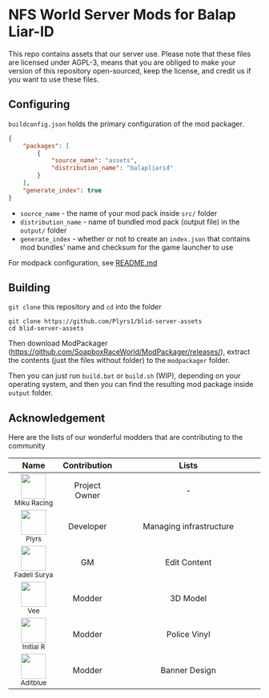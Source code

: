 # NFS World Server Mods for Balap Liar-ID

This repo contains assets that our server use.
Please note that these files are licensed under AGPL-3, means that you are obliged to make your version of this repository open-sourced, keep the license, and credit us if you want to use these files.

## Configuring
`buildconfig.json` holds the primary configuration of the mod packager.
```json
{
    "packages": [
        {
            "source_name": "assets",
            "distribution_name": "balapliarid"
        }
    ],
    "generate_index": true
}
```
- `source_name` - the name of your mod pack inside `src/` folder
- `distribution_name` - name of bundled mod pack (output file) in the `output/` folder
- `generate_index` - whether or not to create an `index.json` that contains mod bundles' name and checksum for the game launcher to use

For modpack configuration, see [README.md](src/README.md)

## Building

`git clone` this repository and `cd` into the folder
```
git clone https://github.com/Plyrs1/blid-server-assets
cd blid-server-assets
```

Then download ModPackager (https://github.com/SoapboxRaceWorld/ModPackager/releases/), extract the contents (just the files without folder) to the `modpackager` folder.

Then you can just run `build.bat` or `build.sh` (WIP), depending on your operating system, and then you can find the resulting mod package inside `output` folder.

## Acknowledgement

Here are the lists of our wonderful modders that are contributing to the community

<table width="100%">
    <thead>
        <tr>
            <th style="text-align: center" width="20%">Name</th>
            <th style="text-align: center" width="20%">Contribution</th>
            <th style="text-align: center">Lists</th>
        </tr>
    </thead>
    <tbody>
        <tr>
            <td align="center"><img src="https://cdn.discordapp.com/avatars/295511574263889921/a_003aeee6ee68800cda235f6e2c8e8e7c.gif" width="50" height="50" /><br /><sub>Miku Racing</sub></td>
            <td align="center">Project Owner</td>
            <td align="center">-</td>
        </tr>
        <tr>
            <td align="center"><img src="https://cdn.discordapp.com/avatars/210098396113928192/a_d6c36cec65df10f2a4d059c42958e966.gif" width="50" height="50" /><br /><sub>Plyrs</sub></td>
            <td align="center">Developer</td>
            <td align="center">Managing infrastructure</td>
        </tr>
        <tr>
            <td align="center"><img src="https://cdn.discordapp.com/avatars/244343879476707329/78dd64202ff2431f3fd4f9bcca8c5b42.png" width="50" height="50" /><br /><sub>Fadeli Surya</sub></td>
            <td align="center">GM</td>
            <td align="center">Edit Content</td>
        </tr>
        <tr>
            <td align="center"><img src="https://cdn.discordapp.com/avatars/494890873738231808/e9de4cf4cd58171bb2c688cbf595a2f7.png" width="50" height="50" /><br /><sub>Vee</sub></td>
            <td align="center">Modder</td>
            <td align="center">3D Model</td>
        </tr>
        <tr>
            <td align="center"><img src="https://cdn.discordapp.com/avatars/761478857186344970/bf78350c41a281a0a90bf5f1c4ca8eb1.png" width="50" height="50" /><br /><sub>Initial R</sub></td>
            <td align="center">Modder</td>
            <td align="center">Police Vinyl</td>
        </tr>
        <tr>
            <td align="center"><img src="https://cdn.discordapp.com/avatars/311837422109589505/388f5757962eabbc609a46d91a0aafde.png" width="50" height="50" /><br /><sub>Aditblue</sub></td>
            <td align="center">Modder</td>
            <td align="center">Banner Design</td>
        </tr>
    </tbody>
</table>
